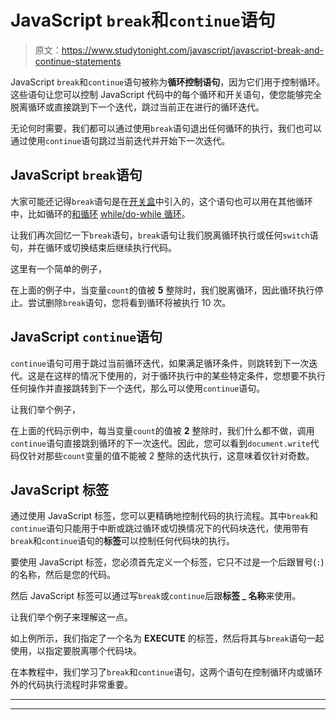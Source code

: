 # JavaScript `break`和`continue`语句

> 原文：<https://www.studytonight.com/javascript/javascript-break-and-continue-statements>

JavaScript `break`和`continue`语句被称为**循环控制语句**，因为它们用于控制循环。这些语句让您可以控制 JavaScript 代码中的每个循环和开关语句，使您能够完全脱离循环或直接跳到下一个迭代，跳过当前正在进行的循环迭代。

无论何时需要，我们都可以通过使用`break`语句退出任何循环的执行，我们也可以通过使用`continue`语句跳过当前迭代并开始下一次迭代。

## JavaScript `break`语句

大家可能还记得`break`语句是在[开关盒](http://studytonight.com/javascript/javascript-switch-case)中引入的，这个语句也可以用在其他循环中，比如循环的[和循环](http://javascript-for-loop) [while/do-while 循环](http://studytonight.com/javascript/javascript-while-loop-and-dowhile-loop)。

让我们再次回忆一下`break`语句，`break`语句让我们脱离循环执行或任何`switch`语句，并在循环或切换结束后继续执行代码。

这里有一个简单的例子，

在上面的例子中，当变量`count`的值被 **5** 整除时，我们脱离循环，因此循环执行停止。尝试删除`break`语句，您将看到循环将被执行 10 次。

## JavaScript `continue`语句

`continue`语句可用于跳过当前循环迭代，如果满足循环条件，则跳转到下一次迭代。这是在这样的情况下使用的，对于循环执行中的某些特定条件，您想要不执行任何操作并直接跳转到下一个迭代，那么可以使用`continue`语句。

让我们举个例子，

在上面的代码示例中，每当变量`count`的值被 **2** 整除时，我们什么都不做，调用`continue`语句直接跳到循环的下一次迭代。因此，您可以看到`document.write`代码仅针对那些`count`变量的值不能被 2 整除的迭代执行，这意味着仅针对奇数。

## JavaScript 标签

通过使用 JavaScript 标签，您可以更精确地控制代码的执行流程。其中`break`和`continue`语句只能用于中断或跳过循环或切换情况下的代码块迭代，使用带有`break`和`continue`语句的**标签**可以控制任何代码块的执行。

要使用 JavaScript 标签，您必须首先定义一个标签，它只不过是一个后跟冒号(`:`)的名称，然后是您的代码。

然后 JavaScript 标签可以通过写`break`或`continue`后跟**标签 _ 名称**来使用。

让我们举个例子来理解这一点。

如上例所示，我们指定了一个名为 **EXECUTE** 的标签，然后将其与`break`语句一起使用，以指定要脱离哪个代码块。

在本教程中，我们学习了`break`和`continue`语句，这两个语句在控制循环内或循环外的代码执行流程时非常重要。

* * *

* * *